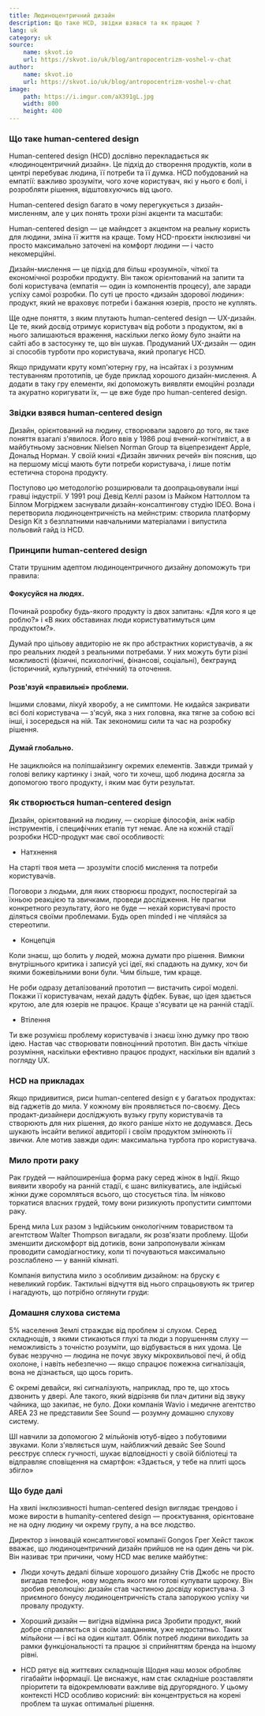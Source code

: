 ```yaml
---
title: Людиноцентричний дизайн 
description: Що таке HCD, звідки взявся та як працює ?
lang: uk
category: uk
source:
    name: skvot.io
    url: https://skvot.io/uk/blog/antropocentrizm-voshel-v-chat
author:
    name: skvot.io
    url: https://skvot.io/uk/blog/antropocentrizm-voshel-v-chat
image:
    path: https://i.imgur.com/aX391gL.jpg
    width: 800
    height: 400
---
```


### Що таке human-centered design

Human-centered design (HCD) дослівно перекладається як «людиноцентричний дизайн». Це підхід до створення продуктів, 
коли в центрі перебуває людина, її потреби та її думка. HCD побудований на емпатії: важливо зрозуміти, чого хоче користувач, 
які у нього є болі, і розробляти рішення, відштовхуючись від цього.

Human-centered design багато в чому перегукується з дизайн-мисленням, але у цих понять трохи різні акценти та масштаби:

Human-centered design — це майндсет з акцентом на реальну користь для людини, зміна її життя на краще. Тому HCD-проєкти 
інклюзивні чи просто максимально заточені на комфорт людини — і часто некомерційні.

Дизайн-мислення — це підхід для більш «розумної», чіткої та економічної розробки продукту. Він також орієнтований на 
запити та болі користувача (емпатія — один із компонентів процесу), але заради успіху самої розробки. По суті це просто 
«дизайн здорової людини»: продукт, який не враховує потреби і бажання юзерів, просто не куплять.

Ще одне поняття, з яким плутають human-centered design — UX-дизайн. Це те, який досвід отримує користувач від роботи з 
продуктом, які в нього залишаються враження, наскільки легко йому було знайти на сайті або в застосунку те, що він шукав. 
Продуманий UX-дизайн — один зі способів турботи про користувача, який пропагує HCD.

Якщо придумати круту комп'ютерну гру, на інсайтах і з розумним тестуванням прототипів, це буде приклад хорошого 
дизайн-мислення. А додати в таку гру елементи, які допоможуть виявляти емоційні розлади та акуратно коригувати їх, — це 
вже буде про human-centered design.

### Звідки взявся human-centered design

Дизайн, орієнтований на людину, створювали задовго до того, як таке поняття взагалі з'явилося. Його ввів у 1986 році 
вчений-когнітивіст, а в майбутньому засновник Nielsen Norman Group та віцепрезидент Apple, Дональд Норман. У своїй книзі 
«Дизайн звичних речей» він пояснив, що на першому місці мають бути потреби користувача, і лише потім естетична сторона продукту.

Поступово цю методологію розширювали та доопрацьовували інші гравці індустрії. У 1991 році Девід Келлі разом із 
Майком Наттоллом та Біллом Могріджем заснували дизайн-консалтингову студію IDEO. Вона і перетворила людиноцентричність 
на мейнстрим: створила платформу Design Kit з безплатними навчальними матеріалами і випустила польовий гайд із HCD.

### Принципи human-centered design

Стати трушним адептом людиноцентричного дизайну допоможуть три правила:

#### Фокусуйся на людях.
Починай розробку будь-якого продукту із двох запитань: «Для кого я це роблю?» і «В яких обставинах люди користуватимуться 
цим продуктом?».

Думай про цільову авдиторію не як про абстрактних користувачів, а як про реальних людей з реальними потребами. У них можуть 
бути різні можливості (фізичні, психологічні, фінансові, соціальні), бекграунд (історичний, культурний, етнічний) та оточення.

#### Розв'язуй «правильні» проблеми.
Іншими словами, лікуй хворобу, а не симптоми. Не кидайся закривати всі болі користувача — з'ясуй, яка з них головна, 
яка тягне за собою всі інші, і зосередься на ній. Так зекономиш сили та час на розробку рішення.

#### Думай глобально.
Не зациклюйся на поліпшайзингу окремих елементів. Завжди тримай у голові велику картинку і знай, чого ти хочеш, щоб 
людина досягла за допомогою твого продукту, і яким має бути результат.

### Як створюється human-centered design

Дизайн, орієнтований на людину, — скоріше філософія, аніж набір інструментів, і специфічних етапів тут немає. Але на 
кожній стадії розробки HCD-продукт має свої особливості:

- Натхнення

На старті твоя мета — зрозуміти спосіб мислення та потреби користувачів.

Поговори з людьми, для яких створюєш продукт, поспостерігай за їхньою реакцією та звичками, проведи дослідження. 
Не прагни конкретного результату, його не буде — нехай користувачі просто діляться своїми проблемами. Будь open minded і 
не чіпляйся за стереотипи.

- Концепція

Коли знаєш, що болить у людей, можна думати про рішення. Вимкни внутрішнього критика і записуй усі ідеї, які спадають 
на думку, хоч би якими божевільними вони були. Чим більше, тим краще.

Не роби одразу деталізований прототип — вистачить сирої моделі. Покажи її користувачам, нехай дадуть фідбек. Буває, що 
ідея здається крутою, але для юзерів не працює. Краще з'ясувати це на ранній стадії.

- Втілення

Ти вже розумієш проблему користувачів і знаєш їхню думку про твою ідею. Настав час створювати повноцінний прототип. 
Він дасть чіткіше розуміння, наскільки ефективно працює продукт, наскільки він вдалий з погляду UX.

### HCD на прикладах

Якщо придивитися, риси human-centered design є у багатьох продуктах: від гаджетів до мила. У кожному він проявляється 
по-своєму. Десь продакт-дизайнери досліджують вузьку групу користувачів та створюють для них рішення, до якого раніше 
ніхто не додумався. Десь шукають інсайти великої авдиторії і своїм продуктом змінюють її звички. Але мотив завжди один: 
максимальна турбота про користувача.

### Мило проти раку

Рак грудей — найпоширеніша форма раку серед жінок в Індії. Якщо виявити хворобу на ранній стадії, є шанс вилікуватись, 
але індійські жінки дуже соромляться всього, що стосується тіла. Їм ніяково торкатися власних грудей, тому вони ризикують 
пропустити симптоми раку.

Бренд мила Lux разом з Індійським онкологічним товариством та агентством Walter Thompson вигадали, як розв'язати проблему. 
Щоби зменшити дискомфорт від дотиків, вони запропонували жінкам проводити самодіагностику, коли ті почуваються максимально 
розслаблено — у ванній кімнаті.

Компанія випустила мило з особливим дизайном: на бруску є невеликий горбик. Тактильні відчуття від нього спрацьовують як 
тригер і нагадують, що потрібно оглянути груди:

[](https://www.youtube.com/watch?v=uIDJRWfHrcg)

### Домашня слухова система

5% населення Землі страждає від проблем зі слухом. Серед складнощів, з якими стикаються глухі та люди з порушенням слуху 
— неможливість з точністю розуміти, що відбувається в них удома. Це буває незручно — людина не почує звуку мікрохвильової 
печі, й обід охолоне, і навіть небезпечно — якщо спрацює пожежна сигналізація, вона не дізнається, що щось горить.

Є окремі девайси, які сигналізують, наприклад, про те, що хтось дзвонить у двері. Але такого, який відрізняв би плач 
дитини від звуку чайника, що закипає, не було. Доки компанія Wavio і медичне агентство AREA 23 не представили See Sound 
— розумну домашню слухову систему.

ШІ навчили за допомогою 2 мільйонів ютуб-відео з побутовими звуками. Коли з'являється шум, найближчий девайс See Sound 
реєструє сплеск гучності, шукає відповідності у своїй бібліотеці та відправляє сповіщення на смартфон: «Здається, у тебе 
на плиті щось збігло»

[](https://www.youtube.com/channel/UCEZh50Y6dR3mD8i05F919BQ)

### Що буде далі

На хвилі інклюзивності human-centered design виглядає трендово і може вирости в humanity-centered design — проєктування, 
орієнтоване не на одну людину чи окрему групу, а на все людство.

Директор з інновацій консалтингової компанії Gongos Грег Хейст також вважає, що людиноцентричний дизайн прийшов не на 
один день чи рік. Він називає три причини, чому HCD має велике майбутнє:

- Люди хочуть дедалі більше хорошого дизайну
Стів Джобс не просто вигадав телефон, нову модель якого ми готові купувати щороку. Він зробив революцію: дизайн став 
частиною досвіду користувача. З приємного бонусу людиноцентричність стала запорукою успіху чи провалу продукту.

- Хороший дизайн — вигідна відмінна риса
Зробити продукт, який добре справляється зі своїм завданням, уже недостатньо. Таких мільйони — і всі на один кшталт. 
Облік потреб людини виходить за рамки функціональності та працює зі сприйняттям бренда на іншому рівні.

- HCD рятує від життєвих складнощів 
Щодня наш мозок обробляє гігабайти інформації. Це виснажує, нам стає складніше розставляти пріоритети та відокремлювати 
важливе від другорядного. У цьому контексті HCD особливо корисний: він концентрується на корені проблем та шукає оптимальні 
рішення.

